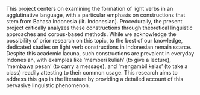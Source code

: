 This project centers on examining the formation of light verbs in an agglutinative language, with a particular emphasis on constructions that stem from Bahasa Indonesia (lit. Indonesian).  Procedurally, the present project critically analyzes these constructions through theoretical linguistic approaches and corpus-based methods.  While we acknowledge the possibility of prior research on this topic, to the best of our knowledge, dedicated studies on light verb constructions in Indonesian remain scarce. Despite this academic lacuna, such constructions are prevalent in everyday Indonesian, with examples like ‘memberi kuliah’ (to give a lecture), ‘membawa pesan’ (to carry a message), and ‘mengambil kelas’ (to take a class) readily attesting to their common usage. This research aims to address this gap in the literature by providing a detailed account of this pervasive linguistic phenomenon.
